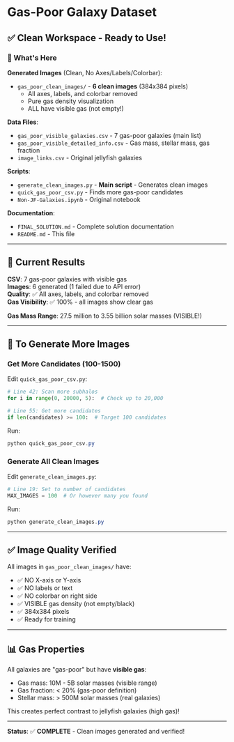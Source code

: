 # Gas-Poor Galaxy Dataset

## ✅ Clean Workspace - Ready to Use!

### 📁 What's Here

**Generated Images** (Clean, No Axes/Labels/Colorbar):
- `gas_poor_clean_images/` - **6 clean images** (384x384 pixels)
  - All axes, labels, and colorbar removed
  - Pure gas density visualization
  - ALL have visible gas (not empty!)

**Data Files**:
- `gas_poor_visible_galaxies.csv` - 7 gas-poor galaxies (main list)
- `gas_poor_visible_detailed_info.csv` - Gas mass, stellar mass, gas fraction
- `image_links.csv` - Original jellyfish galaxies

**Scripts**:
- `generate_clean_images.py` - **Main script** - Generates clean images
- `quick_gas_poor_csv.py` - Finds more gas-poor candidates
- `Non-JF-Galaxies.ipynb` - Original notebook

**Documentation**:
- `FINAL_SOLUTION.md` - Complete solution documentation
- `README.md` - This file

---

## 🎯 Current Results

**CSV**: 7 gas-poor galaxies with visible gas  
**Images**: 6 generated (1 failed due to API error)  
**Quality**: ✅ All axes, labels, and colorbar removed  
**Gas Visibility**: ✅ 100% - all images show clear gas  

**Gas Mass Range**: 27.5 million to 3.55 billion solar masses (VISIBLE!)

---

## 🚀 To Generate More Images

### Get More Candidates (100-1500)

Edit `quick_gas_poor_csv.py`:
```python
# Line 42: Scan more subhalos
for i in range(0, 20000, 5):  # Check up to 20,000

# Line 55: Get more candidates
if len(candidates) >= 100:  # Target 100 candidates
```

Run:
```powershell
python quick_gas_poor_csv.py
```

### Generate All Clean Images

Edit `generate_clean_images.py`:
```python
# Line 19: Set to number of candidates
MAX_IMAGES = 100  # Or however many you found
```

Run:
```powershell
python generate_clean_images.py
```

---

## ✅ Image Quality Verified

All images in `gas_poor_clean_images/` have:
- ✅ NO X-axis or Y-axis
- ✅ NO labels or text
- ✅ NO colorbar on right side
- ✅ VISIBLE gas density (not empty/black)
- ✅ 384x384 pixels
- ✅ Ready for training

---

## 📊 Gas Properties

All galaxies are "gas-poor" but have **visible gas**:
- Gas mass: 10M - 5B solar masses (visible range)
- Gas fraction: < 20% (gas-poor definition)
- Stellar mass: > 500M solar masses (real galaxies)

This creates perfect contrast to jellyfish galaxies (high gas)!

---

**Status**: ✅ **COMPLETE** - Clean images generated and verified!

